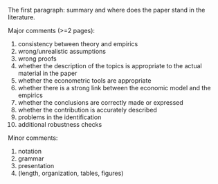The first paragraph: summary and where does the paper stand in the literature.



Major comments (>=2 pages): 

1. consistency between theory and empirics
2. wrong/unrealistic assumptions
3. wrong proofs
4. whether the description of the topics is appropriate to the actual material in the paper
5. whether the econometric tools are appropriate
6. whether there is a strong link between the economic model and the empirics
7. whether the conclusions are correctly made or expressed
8. whether the contribution is accurately described
9. problems in the identification
10. additional robustness checks



Minor comments: 

1. notation
2. grammar
3. presentation
4.  (length, organization, tables, figures)

